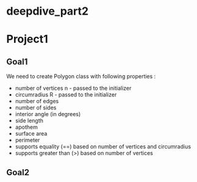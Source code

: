 # deepdive_part2

# Project1
 ## Goal1
   We need to create Polygon class with following properties :

 - number of vertices n - passed to the initializer
 - circumradius R - passed to the initializer
 - number of edges
 - number of sides
 - interior angle (in degrees)
 - side length
 - apothem
 - surface area
 - perimeter
 - supports equality (==) based on number of vertices and circumradius
 - supports greater than (>) based on number of vertices

## Goal2
